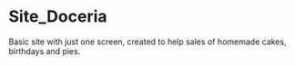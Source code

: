 # Site_Doceria
Basic site with just one screen, created to help sales of homemade cakes, birthdays and pies.
